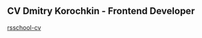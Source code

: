 ## CV Dmitry Korochkin - Frontend Developer
[rsschool-cv](https://dmitrykorochkin.github.io/rsschool-cv/)
